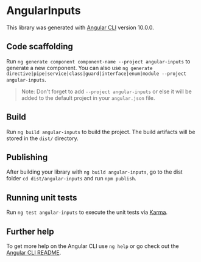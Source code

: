 # AngularInputs

This library was generated with [Angular CLI](https://github.com/angular/angular-cli) version 10.0.0.

## Code scaffolding

Run `ng generate component component-name --project angular-inputs` to generate a new component. You can also use `ng generate directive|pipe|service|class|guard|interface|enum|module --project angular-inputs`.
> Note: Don't forget to add `--project angular-inputs` or else it will be added to the default project in your `angular.json` file. 

## Build

Run `ng build angular-inputs` to build the project. The build artifacts will be stored in the `dist/` directory.

## Publishing

After building your library with `ng build angular-inputs`, go to the dist folder `cd dist/angular-inputs` and run `npm publish`.

## Running unit tests

Run `ng test angular-inputs` to execute the unit tests via [Karma](https://karma-runner.github.io).

## Further help

To get more help on the Angular CLI use `ng help` or go check out the [Angular CLI README](https://github.com/angular/angular-cli/blob/master/README.md).
